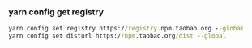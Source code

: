 ### yarn config get registry

```cmd
yarn config set registry https://registry.npm.taobao.org --global
yarn config set disturl https://npm.taobao.org/dist --global

```
